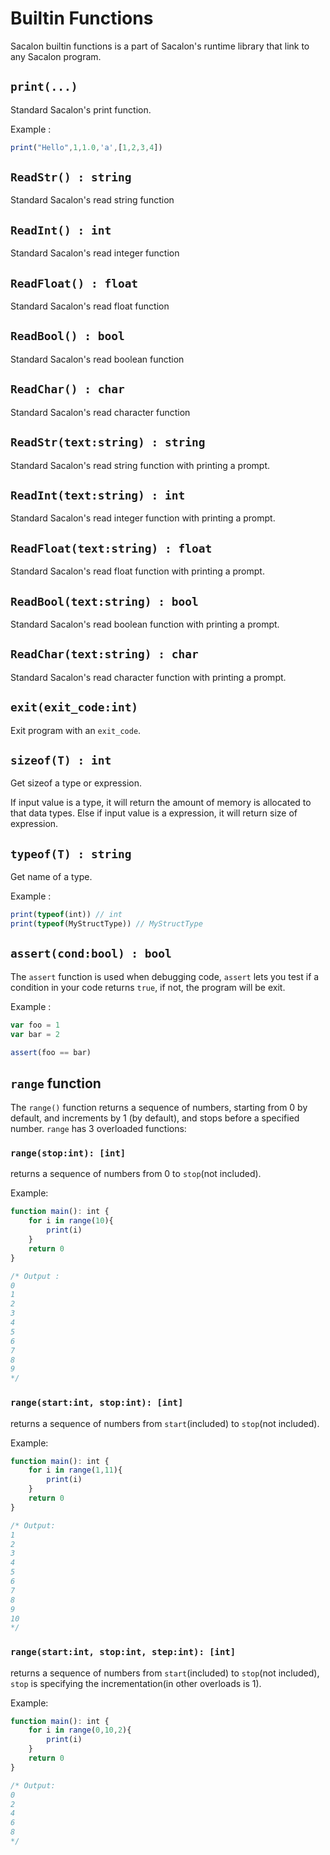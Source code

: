# Builtin Functions
Sacalon builtin functions is a part of Sacalon's runtime library that link to any Sacalon program.

## `print(...)`
Standard Sacalon's print function.

Example :
```typescript
print("Hello",1,1.0,'a',[1,2,3,4])
```

## `ReadStr() : string`
Standard Sacalon's read string function

## `ReadInt() : int`
Standard Sacalon's read integer function

## `ReadFloat() : float`
Standard Sacalon's read float function

## `ReadBool() : bool`
Standard Sacalon's read boolean function

## `ReadChar() : char`
Standard Sacalon's read character function

## `ReadStr(text:string) : string`
Standard Sacalon's read string function with printing a prompt.

## `ReadInt(text:string) : int`
Standard Sacalon's read integer function with printing a prompt.

## `ReadFloat(text:string) : float`
Standard Sacalon's read float function with printing a prompt.

## `ReadBool(text:string) : bool`
Standard Sacalon's read boolean function with printing a prompt.

## `ReadChar(text:string) : char`
Standard Sacalon's read character function with printing a prompt.

## `exit(exit_code:int)`
Exit program with an `exit_code`.

## `sizeof(T) : int`
Get sizeof a type or expression.

If input value is a type, it will return the amount of memory is allocated to that data types.
Else if input value is a expression, it will return size of expression.

## `typeof(T) : string`
Get name of a type.

Example :
```typescript
print(typeof(int)) // int
print(typeof(MyStructType)) // MyStructType
```
## `assert(cond:bool) : bool`
The `assert` function is used when debugging code, `assert` lets you test if a condition in your code returns `true`, if not, the program will be exit.

Example :
```typescript
var foo = 1
var bar = 2

assert(foo == bar)
```

## `range` function
The `range()` function returns a sequence of numbers, starting from 0 by default, and increments by 1 (by default), and stops before a specified number.
`range` has 3 overloaded functions:

### `range(stop:int): [int]`
returns a sequence of numbers from 0 to `stop`(not included).

Example:
```typescript
function main(): int {
	for i in range(10){
		print(i)
	}
    return 0
}

/* Output :
0
1
2
3
4
5
6
7
8
9
*/
```

### `range(start:int, stop:int): [int]`
returns a sequence of numbers from `start`(included) to `stop`(not included).

Example:
```typescript
function main(): int {
    for i in range(1,11){
        print(i)
    }
    return 0
}

/* Output:
1
2
3
4
5
6
7
8
9
10
*/
```

### `range(start:int, stop:int, step:int): [int]`
returns a sequence of numbers from `start`(included) to `stop`(not included), `stop` is specifying the incrementation(in other overloads is 1).

Example:
```typescript
function main(): int {
	for i in range(0,10,2){
		print(i)
	}
    return 0
}

/* Output:
0
2
4
6
8
*/
```